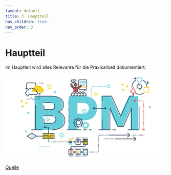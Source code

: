 ```yaml
---
layout: default
title: 3. Hauptteil
has_children: true
nav_order: 3
---
```


# Hauptteil

Im Hauptteil wird alles Relevante für die Praxisarbeit dokumentiert.

![BPMN](../../ressources/bilder/bpm.png)

[Quelle](../Quellenverzeichnis/index.md#Hauptteil)